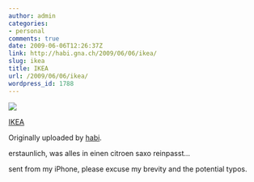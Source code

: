 ```yaml
---
author: admin
categories:
- personal
comments: true
date: 2009-06-06T12:26:37Z
link: http://habi.gna.ch/2009/06/06/ikea/
slug: ikea
title: IKEA
url: /2009/06/06/ikea/
wordpress_id: 1788
---
```


[![](http://farm4.static.flickr.com/3319/3599763779_eda5bfed43_m.jpg)](http://www.flickr.com/photos/habi/3599763779/)
   

 
  [IKEA](http://www.flickr.com/photos/habi/3599763779/)
    

  Originally uploaded by [habi](http://www.flickr.com/people/habi/).
 



erstaunlich, was alles in einen citroen saxo reinpasst...  

  

sent from my iPhone, please excuse my brevity and the potential typos.
  

